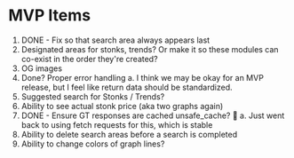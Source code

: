 # MVP Items

1. DONE - Fix so that search area always appears last
2. Designated areas for stonks, trends? Or make it so these modules can co-exist in the order they're created?
3. OG images
4. Done? Proper error handling
   a. I think we may be okay for an MVP release, but I feel like return data should be standardized.
5. Suggested search for Stonks / Trends?
6. Ability to see actual stonk price (aka two graphs again)
7. DONE - Ensure GT responses are cached unsafe_cache? :thinking:
   a. Just went back to using fetch requests for this, which is stable
8. Ability to delete search areas before a search is completed
9. Ability to change colors of graph lines?
